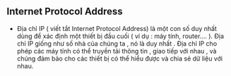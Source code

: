 ## Internet Protocol Address
- Địa chỉ IP ( viết tắt   Internet Protocol Address) là một con số duy nhất dùng để xác định một thiết bị đầu cuối ( ví dụ : máy tính, router…. ). Địa chỉ IP giống như số nhà của chúng ta , nó là duy nhất . Địa chỉ IP  cho phép các máy tính có thể truyền tải  thông tin , giao tiếp với nhau , và chúng đảm bảo cho các thiết bị  có thể hiểu được và chia sẻ  dữ liệu với nhau.

